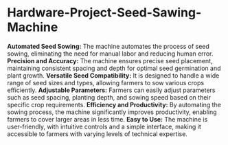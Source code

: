 # Hardware-Project-Seed-Sawing-Machine
**Automated Seed Sowing:** The machine automates the process of seed sowing, eliminating the need for manual labor and reducing human error.
**Precision and Accuracy:** The machine ensures precise seed placement, maintaining consistent spacing and depth for optimal seed germination and plant growth.
**Versatile Seed Compatibility:** It is designed to handle a wide range of seed sizes and types, allowing farmers to sow various crops efficiently.
**Adjustable Parameters:** Farmers can easily adjust parameters such as seed spacing, planting depth, and sowing speed based on their specific crop requirements.
**Efficiency and Productivity:** By automating the sowing process, the machine significantly improves productivity, enabling farmers to cover larger areas in less time.
**Easy to Use:** The machine is user-friendly, with intuitive controls and a simple interface, making it accessible to farmers with varying levels of technical expertise.
